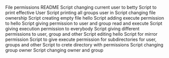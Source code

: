 File permissions README
Script changing current user to betty
Script to print effective User 
Script printing all groups user in
Script changing file ownership
Script creating empty file hello
Script adding execute permission to hello
Script giving permission to user and group read and execute
Script giving execution permission to everybody
Script giving different permissions to user, group and other
Script editing hello
Script for mirror permission
Script to give execute permission for subdirectories for user, groups and other
Script to crete directory with permissions
Script changing group owner
Script changing owner and group
